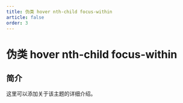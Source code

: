 ```yaml
---
title: 伪类 hover nth-child focus-within
article: false
order: 3
---
```


# 伪类 hover nth-child focus-within

## 简介

这里可以添加关于该主题的详细介绍。
